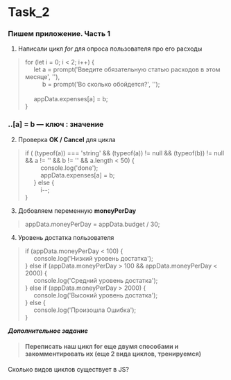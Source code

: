 # Task_2

### Пишем приложение. Часть 1

1) Написали цикл _for_ для опроса пользователя про его расходы

> for (let i = 0; i < 2; i++) {
> <br> &nbsp;&nbsp;&nbsp;&nbsp; let a = prompt('Введите обязательную статью расходов в этом месяце', ''),
> <br> &nbsp;&nbsp;&nbsp;&nbsp;&nbsp;&nbsp;&nbsp;&nbsp;&nbsp; b = prompt('Во сколько обойдется?', '');
> <br>
> <br> &nbsp;&nbsp;&nbsp;&nbsp; appData.expenses[a] = b;
> <br> }

### ..[a] = b — ключ : значение

2) Проверка **OK / Cancel** для цикла

> if ( (typeof(a)) === 'string' && (typeof(a)) != null && (typeof(b)) != null && a != '' && b != '' && a.length < 50) {
> <br> &nbsp;&nbsp;&nbsp;&nbsp;&nbsp;&nbsp;&nbsp;&nbsp; console.log('done');
> <br> &nbsp;&nbsp;&nbsp;&nbsp;&nbsp;&nbsp;&nbsp;&nbsp; appData.expenses[a] = b;
> <br> &nbsp;&nbsp;&nbsp;&nbsp; } else {
> <br> &nbsp;&nbsp;&nbsp;&nbsp;&nbsp;&nbsp;&nbsp;&nbsp; i--;
> <br> }

3) Добовляем переменную **moneyPerDay**

> appData.moneyPerDay = appData.budget / 30;

4) Уровень достатка пользователя

> if (appData.moneyPerDay < 100) {
> <br> &nbsp;&nbsp;&nbsp;&nbsp; console.log('Низкий уровень достатка');
> <br> } else if (appData.moneyPerDay > 100 && appData.moneyPerDay < 2000) {
> <br> &nbsp;&nbsp;&nbsp;&nbsp; console.log('Средний уровень достатка');
> <br> } else if (appData.moneyPerDay > 2000) {
> <br> &nbsp;&nbsp;&nbsp;&nbsp; console.log('Высокий уровень достатка');
> <br> } else {
> <br> &nbsp;&nbsp;&nbsp;&nbsp; console.log('Произошла Ошибка');
> <br> }

_**Дополнительное задание**_

> #### Переписать наш цикл for еще двумя способами и закомментировать их (еще 2 вида циклов, тренируемся)

Сколько видов циклов существует в JS?
